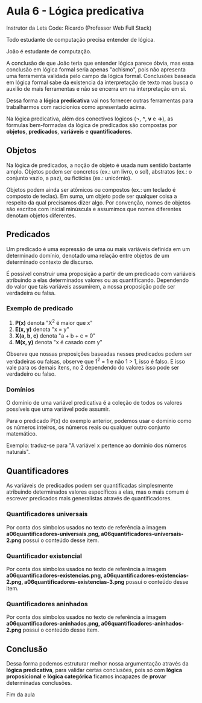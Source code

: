 # Aula 6 - Lógica predicativa

Instrutor da Lets Code: Ricardo (Professor Web Full Stack)

Todo estudante de computação precisa entender de lógica.

João é estudante de computação.

A conclusão de que João teria que entender lógica parece óbvia, mas essa conclusão em lógica formal seria apenas "achismo", pois não apresenta uma ferramenta validada pelo campo da lógica formal. Conclusões baseada em lógica formal sabe da existencia da interpretação de texto mas busca o auxilio de mais ferramentas e não se encerra em na interpretação em si.

Dessa forma a **lógica predicativa** vai nos fornecer outras ferramentas para trabalharmos com racicionios como apresentado acima.

Na lógica predicativa, além dos conectivos lógicos (**¬**, **^**, **v** e **->**), as fórmulas bem-formadas da lógica de predicados são compostas por **objetos**, **predicados**, **variáveis** e **quantificadores**.

## Objetos 

Na lógica de predicados, a noção de objeto é usada num sentido bastante amplo. Objetos podem ser concretos (ex.: um livro, o sol), abstratos (ex.: o conjunto vazio, a paz), ou fictícias (ex.: unicórnio).

Objetos podem ainda ser atômicos ou compostos (ex.: um teclado é composto de teclas). Em suma, um objeto pode ser qualquer coisa a respeito da qual precisamos dizer algo. Por convenção, nomes de objetos são escritos com inicial minúscula e assumimos que nomes diferentes denotam objetos diferentes.

## Predicados 

Um predicado é uma expressão de uma ou mais variáveis definida em um determinado domínio, denotado uma relação entre objetos de um determinado contexto de discurso.

É possível construir uma proposição a partir de um predicado com variáveis atribuindo a elas determinados valores ou as quantificando. Dependendo do valor que tais variáveis assumirem, a nossa proposição pode ser verdadeira ou falsa.

### Exemplo de predicado

1. **P(x)** denota "X<sup>2</sup> é maior que x"  
2. **E(x, y)** denota "x = y"  
3. **X(a, b, c)** denota "a + b + c = 0"  
4. **M(x, y)** denota "x é casado com y"

Observe que nossas preposições baseadas nesses predicados podem ser verdadeiras ou falsas, observe que 1<sup>2</sup> = 1 e não 1 > 1, isso é falso. E isso vale para os demais itens, no 2 dependendo do valores isso pode ser verdadeiro ou falso.

### Domínios

O domínio de uma variável predicativa é a coleção de todos os valores possíveis que uma variável pode assumir.

Para o predicado P(x) do exemplo anterior, podemos usar o domínio como os números inteiros, os números reais ou qualquer outro conjunto matemático. 

Exemplo: traduz-se para "A variável x pertence ao domínio dos números naturais".

## Quantificadores  

As variáveis de predicados podem ser quantificadas simplesmente atribuindo determinados valores específicos a elas, mas o mais comum é escrever predicados mais generalistas através de quantificadores.

### Quantificadores universais 

Por conta dos símbolos usados no texto de referência a imagem **a06quantificadores-universais.png, a06quantificadores-universais-2.png** possui o conteúdo desse item.

### Quantificador existencial

Por conta dos símbolos usados no texto de referência a imagem **a06quantificadores-existencias.png, a06quantificadores-existencias-2.png, a06quantificadores-existencias-3.png** possui o conteúdo desse item.

### Quantificadores aninhados  

Por conta dos símbolos usados no texto de referência a imagem **a06quantificadores-aninhados.png, a06quantificadores-aninhados-2.png** possui o conteúdo desse item.

## Conclusão

Dessa forma podemos estruturar melhor nossa argumentação através da **lógica predicativa**, para validar certas conclusões, pois só com **lógica proposicional** e **lógica categórica** ficamos incapazes de **provar** determinadas conclusões.

Fim da aula 
